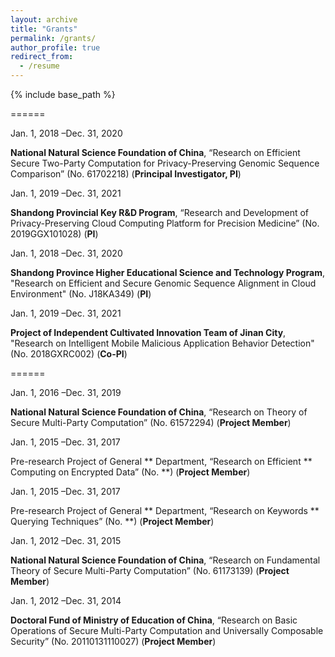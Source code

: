 ```yaml
---
layout: archive
title: "Grants"
permalink: /grants/
author_profile: true
redirect_from:
  - /resume
---
```



{% include base_path %}



======

Jan. 1, 2018 –Dec. 31, 2020

<b>National Natural Science Foundation of China</b>, “Research on Efficient Secure Two-Party Computation for
Privacy-Preserving Genomic Sequence Comparison” (No. 61702218) (<b>Principal Investigator, PI</b>)

Jan. 1, 2019 –Dec. 31, 2021

<b>Shandong Provincial Key R&D Program</b>, “Research and Development of Privacy-Preserving Cloud Computing Platform for Precision Medicine” (No. 2019GGX101028) (<b>PI</b>)

Jan. 1, 2018 –Dec. 31, 2020

<b>Shandong Province Higher Educational Science and Technology Program</b>, "Research on Efficient and Secure Genomic Sequence Alignment in Cloud Environment" (No. J18KA349) (<b>PI</b>)

Jan. 1, 2019 –Dec. 31, 2021

<b>Project of Independent Cultivated Innovation Team of Jinan City</b>, "Research on Intelligent Mobile Malicious Application Behavior Detection" (No. 2018GXRC002) (<b>Co-PI</b>)

======

Jan. 1, 2016 –Dec. 31, 2019

<b>National Natural Science Foundation of China</b>, “Research on Theory of Secure Multi-Party Computation”
(No. 61572294) (<b>Project Member</b>)

Jan. 1, 2015 –Dec. 31, 2017

Pre-research Project of General ** Department, “Research on Efficient ** Computing on Encrypted
Data” (No. **) (<b>Project Member</b>)

Jan. 1, 2015 –Dec. 31, 2017

Pre-research Project of General ** Department, “Research on Keywords ** Querying Techniques” (No. **) (<b>Project Member</b>)

Jan. 1, 2012 –Dec. 31, 2015

<b>National Natural Science Foundation of China</b>, “Research on Fundamental Theory of Secure Multi-Party
Computation” (No. 61173139) (<b>Project Member</b>)

Jan. 1, 2012 –Dec. 31, 2014

<b>Doctoral Fund of Ministry of Education of China</b>, “Research on Basic Operations of Secure Multi-Party
Computation and Universally Composable Security” (No. 20110131110027) (<b>Project Member</b>)
